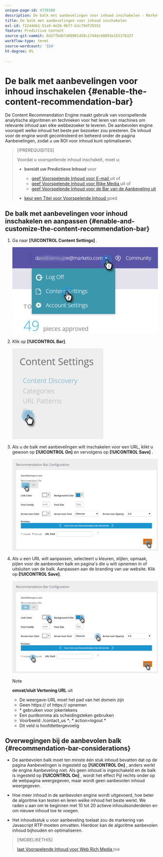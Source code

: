 ```yaml
---
unique-page-id: 4720108
description: De balk met aanbevelingen voor inhoud inschakelen - Marketo Docs - Productdocumentatie
title: De balk met aanbevelingen voor inhoud inschakelen
exl-id: f2244db1-51a9-4e26-9bf7-b2c79df25552
feature: Predictive Content
source-git-commit: 0d37fbdb7d08901458c1744dc68893e155176327
workflow-type: tm+mt
source-wordcount: '314'
ht-degree: 0%

---
```


# De balk met aanbevelingen voor inhoud inschakelen {#enable-the-content-recommendation-bar}

De Content Recommendation Engine maakt gebruik van voorspellende analytische algoritmen en technieken voor het leren van machines om relevante inhoud aan elke webbezoeker te leveren. De aanbevolen engine voorspelt welke inhoud het beste per bezoeker zou presteren. De inhoud voor de engine wordt gecontroleerd en beheerd onder de pagina Aanbevelingen, zodat u uw ROI voor inhoud kunt optimaliseren.

>[!PREREQUISITES]
>
>Voordat u voorspellende inhoud inschakelt, moet u:
>
>* **bereidt uw Predictieve Inhoud** voor
>
>   * [ geef Voorspelende Inhoud voor E-mail ](/help/marketo/product-docs/predictive-content/working-with-predictive-content/edit-predictive-content-for-emails.md) uit of
>   * [ geef Voorspelende Inhoud voor Rijke Media ](/help/marketo/product-docs/predictive-content/working-with-predictive-content/edit-predictive-content-for-rich-media.md) uit of
>   * [ geef Voorspelende Inhoud voor de Bar van de Aanbeveling uit ](/help/marketo/product-docs/predictive-content/working-with-predictive-content/edit-predictive-content-for-the-recommendation-bar.md)
>
>* [ keur een Titel voor Voorspelende Inhoud ](/help/marketo/product-docs/predictive-content/working-with-all-content/approve-a-title-for-predictive-content.md) goed

## De balk met aanbevelingen voor inhoud inschakelen en aanpassen {#enable-and-customize-the-content-recommendation-bar}

1. Ga naar **[!UICONTROL Content Settings]** .

   ![](assets/settings-dropdown-hand.png)

1. Klik op **[!UICONTROL Bar]**.

   ![](assets/content-settings-bar-hand.png)

1. Als u de balk met aanbevelingen wilt inschakelen voor een URL, klikt u gewoon op **[!UICONTROL On]** en vervolgens op **[!UICONTROL Save]** .

   ![](assets/bar-enable.png)

1. Als u een URL wilt aanpassen, selecteert u kleuren, stijlen, opmaak, pijlen voor de aanbevolen balk en pagina&#39;s die u wilt opnemen in of uitsluiten van de balk. Aanpassen aan de branding van uw website. Klik op **[!UICONTROL Save]**.

   ![](assets/bar-customize-details-hands.png)

   >[!NOTE]
   >
   >**omvat/sluit Vertoning URL** uit
   >
   >* De weergave-URL moet het pad van het domein zijn
   >* Geen https:// of https:// opnemen
   >* &#42; gebruiken voor jokertekens
   >* Een puntkomma als scheidingsteken gebruiken
   >* Voorbeeld: /contact_us &#42;; &#42; action=logout &#42;
   >* Dit veld is hoofdlettergevoelig

## Overwegingen bij de aanbevolen balk {#recommendation-bar-considerations}

* De aanbevolen balk moet ten minste één stuk inhoud bevatten dat op de pagina Aanbevelingen is ingesteld op **[!UICONTROL On]** , anders werkt de engine Aanbeveling niet. Als geen inhoud is ingeschakeld en de balk is ingesteld op **[!UICONTROL On]** , wordt het effect Pijl rechts onder op de webpagina weergegeven, maar wordt geen aanbevolen inhoud weergegeven.

* Hoe meer inhoud in de aanbevolen engine wordt uitgevoerd, hoe beter de algoritme kan testen en leren welke inhoud het beste werkt. We raden u aan om te beginnen met 10 tot 20 actieve inhoudsonderdelen en om nieuwe inhoud toe te voegen.
* Het inhoudsstuk u voor aanbeveling toelaat zou de markering van Javascript RTP moeten omvatten. Hierdoor kan de algoritme aanbevolen inhoud bijhouden en optimaliseren.

>[!MORELIKETHIS]
>
>[ laat Voorspelende Inhoud voor Web Rich Media ](/help/marketo/product-docs/predictive-content/enabling-predictive-content/enable-predictive-content-for-web-rich-media.md) toe
